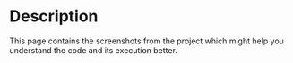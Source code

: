 # Description 
This page contains the screenshots from the project which might help you understand the code and its execution better.
